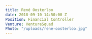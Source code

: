 ```yaml
---
title: René Oosterloo
date: 2018-09-10 14:50:00 Z
Position: Financial Controller
Venture: VentureSquad
Photo: "/uploads/rene-oosterloo.jpg"
---
```


